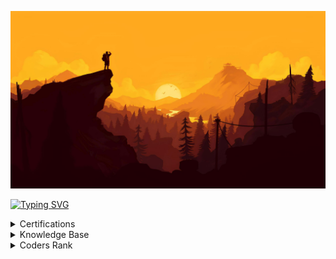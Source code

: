 ![Wallpaper](https://raw.githubusercontent.com/DenverCoder1/minimalistic-wallpaper-collection/main/images/olly-moss-firewatch-yellow.jpg)


[![Typing SVG](https://readme-typing-svg.demolab.com?font=Fira+Code&pause=500&duration=1000&pause=400&color=1DF713&multiline=true&width=435&height=420&lines=Welcome+to+my+GitHub!;%24+whoami;Bernard;%24+groups;dev+devops;%24+uname;Linux;%24+uptime;33+years;%24+date+%2B%25z;-0300;%24+asdf+current;nodejs+22;java+21;go+1.23;python+3.12)](https://git.io/typing-svg)

<details>
  <summary>Certifications</summary>
  
</details>

<details>
  <summary>Knowledge Base</summary>
  
[![Knowledge Base](https://img.shields.io/badge/Notion-%23000000.svg?style=for-the-badge&logo=notion&logoColor=white)](https://immediate-sprite-700.notion.site/TI-1dd83a82444e4c8db226bc8352fc2026)

</details>

<details>
  <summary>Coders Rank</summary>
  <codersrank-widget username="bernardtm" style="--bg-color: #111; --header-bg-color: #222; --badge-bg-color: #333; --badge-text-color: #fff;">
  </codersrank-widget>

  For a more detailed profile, visit: [https://profile.codersrank.io/user/bernardtm](https://profile.codersrank.io/user/bernardtm)
  <img
    src="https://cr-skills-chart-widget.azurewebsites.net/api/api?username=bernardtm&skills=Vue,Java,Go,Dockerfile,HTML,CSS,Python,Shell,Groovy&bg=#202d3b"
  />
</details>



